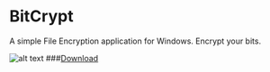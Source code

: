 # BitCrypt
A simple File Encryption application for Windows. Encrypt your bits.

![alt text](https://raw.githubusercontent.com/Nazgul07/BitCrypt/master/Screenshot.PNG "ScreenShot")
###[Download](https://github.com/Nazgul07/BitCrypt/releases/download/v0.0.1/BitCrypt_Setup.exe)
